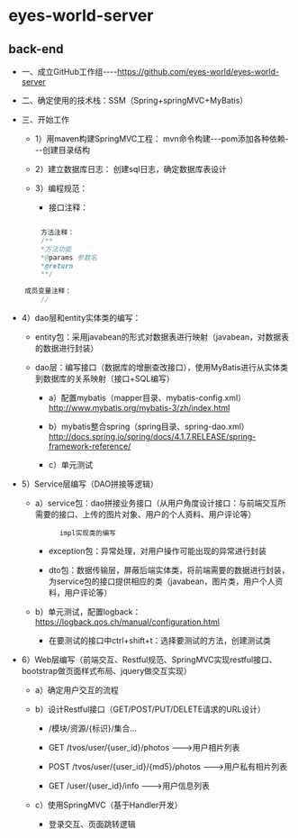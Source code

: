# eyes-world-server
## back-end

* 一、成立GitHub工作组----https://github.com/eyes-world/eyes-world-server

* 二、确定使用的技术栈：SSM（Spring+springMVC+MyBatis）

* 三、开始工作

  * 1）用maven构建SpringMVC工程：
    mvn命令构建---pom添加各种依赖---创建目录结构

  * 2）建立数据库日志：
    创建sql日志，确定数据库表设计

  * 3）编程规范：
       
    * 接口注释：
        
```java

        方法注释：
        /**
        *方法功能
        *@params 参数名
        *@return
        **/
        
	成员变量注释：
        //
```

  * 4）dao层和entity实体类的编写：
    
    * entity包：采用javabean的形式对数据表进行映射（javabean，对数据表的数据进行封装）
    
    * dao层：编写接口（数据库的增删查改接口），使用MyBatis进行从实体类到数据库的关系映射（接口+SQL编写）
     
      * a）配置mybatis（mapper目录、mybatis-config.xml）http://www.mybatis.org/mybatis-3/zh/index.html

      * b）mybatis整合spring（spring目录、spring-dao.xml）http://docs.spring.io/spring/docs/4.1.7.RELEASE/spring-framework-reference/
     
      * c）单元测试

  * 5）Service层编写（DAO拼接等逻辑）
    
    * a）service包：dao拼接业务接口（从用户角度设计接口：与前端交互所需要的接口、上传的图片对象、用户的个人资料、用户评论等）
        
				impl实现类的编写
    
      * exception包：异常处理，对用户操作可能出现的异常进行封装
    
      * dto包：数据传输层，屏蔽后端实体类，将前端需要的数据进行封装，为service包的接口提供相应的类（javabean，图片类，用户个人资料，用户评论等）
    
    * b）单元测试，配置logback：https://logback.qos.ch/manual/configuration.html
        
      * 在要测试的接口中ctrl+shift+t：选择要测试的方法，创建测试类

  * 6）Web层编写（前端交互、Restful规范、SpringMVC实现restful接口、bootstrap做页面样式布局、jquery做交互实现）
       
    * a）确定用户交互的流程
       
    * b）设计Restful接口（GET/POST/PUT/DELETE请求的URL设计）
                
      * /模块/资源/{标识}/集合...
             
      * GET     /tvos/user/{user_id}/photos --->用户相片列表
             
      * POST   /tvos/user/{user_id}/{md5}/photos --->用户私有相片列表
             
      * GET   /user/{user_id}/info --->用户信息列表
        
    * c）使用SpringMVC（基于Handler开发）
               
      * 登录交互、页面跳转逻辑
